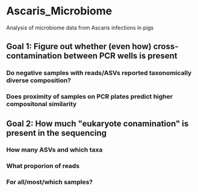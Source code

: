 # Ascaris_Microbiome
Analysis of microbiome data from Ascaris infections in pigs


## Goal 1: Figure out whether (even how) cross-contamination between PCR wells is present 

### Do negative samples with reads/ASVs reported taxonomically diverse composition?

### Does proximity of samples on PCR plates predict higher compositonal similarity


## Goal 2: How much "eukaryote conamination" is present in the sequencing 

### How many ASVs and which taxa

### What proporion of reads

### For all/most/which samples?


